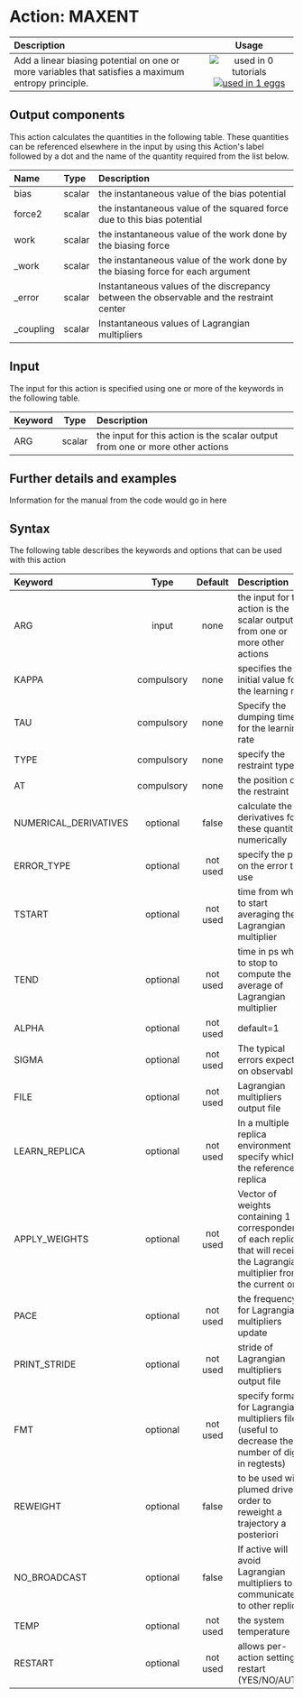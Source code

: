# Action: MAXENT

| Description    | Usage |
|:--------|:--------:|
| Add a linear biasing potential on one or more variables that satisfies a maximum entropy principle. | ![used in 0 tutorials](https://img.shields.io/badge/tutorials-0-red.svg)[![used in 1 eggs](https://img.shields.io/badge/nest-1-green.svg)](https://www.plumed-nest.org/browse.html?search=MAXENT) | 

## Output components

This action calculates the quantities in the following table.  These quantities can be referenced elsewhere in the input by using this Action's label followed by a dot and the name of the quantity required from the list below.

| Name | Type | Description |
|:-------|:-----|:-------|
| bias | scalar | the instantaneous value of the bias potential | 
| force2 | scalar | the instantaneous value of the squared force due to this bias potential | 
| work | scalar | the instantaneous value of the work done by the biasing force | 
| _work | scalar | the instantaneous value of the work done by the biasing force for each argument | 
| _error | scalar | Instantaneous values of the discrepancy between the observable and the restraint center | 
| _coupling | scalar | Instantaneous values of Lagrangian multipliers | 


## Input

The input for this action is specified using one or more of the keywords in the following table.

| Keyword |  Type | Description |
|:--------|:------:|:-----------|
| ARG | scalar | the input for this action is the scalar output from one or more other actions |


## Further details and examples 
Information for the manual from the code would go in here 
## Syntax 
The following table describes the keywords and options that can be used with this action 

| Keyword | Type | Default | Description |
|:-------|:----:|:-------:|:-----------|
| ARG | input | none | the input for this action is the scalar output from one or more other actions |
| KAPPA | compulsory | none |  specifies the initial value for the learning rate |
| TAU | compulsory | none | Specify the dumping time for the learning rate |
| TYPE | compulsory | none | specify the restraint type |
| AT | compulsory | none | the position of the restraint |
| NUMERICAL_DERIVATIVES | optional | false |  calculate the derivatives for these quantities numerically |
| ERROR_TYPE | optional | not used | specify the prior on the error to use |
| TSTART | optional | not used | time from where to start averaging the Lagrangian multiplier |
| TEND | optional | not used | time in ps where to stop to compute the average of Lagrangian multiplier |
| ALPHA | optional | not used | default=1 |
| SIGMA | optional | not used | The typical errors expected on observable |
| FILE | optional | not used | Lagrangian multipliers output file |
| LEARN_REPLICA | optional | not used | In a multiple replica environment specify which is the reference replica |
| APPLY_WEIGHTS | optional | not used | Vector of weights containing 1 in correspondence of each replica that will receive the Lagrangian multiplier from the current one |
| PACE | optional | not used | the frequency for Lagrangian multipliers update |
| PRINT_STRIDE | optional | not used | stride of Lagrangian multipliers output file |
| FMT | optional | not used | specify format for Lagrangian multipliers files (useful to decrease the number of digits in regtests) |
| REWEIGHT | optional | false |  to be used with plumed driver in order to reweight a trajectory a posteriori |
| NO_BROADCAST | optional | false |  If active will avoid Lagrangian multipliers to be communicated to other replicas |
| TEMP | optional | not used | the system temperature |
| RESTART | optional | not used | allows per-action setting of restart (YES/NO/AUTO) |
